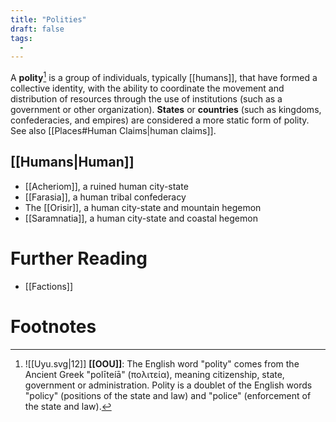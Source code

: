 ```yaml
---
title: "Polities"
draft: false
tags:
  - 
---
```


A **polity**[^pol] is a group of individuals, typically [[humans]], that have formed a collective identity, with the ability to coordinate the movement and distribution of resources through the use of institutions (such as a government or other organization). **States** or **countries** (such as kingdoms, confederacies, and empires) are considered a more static form of polity.  See also [[Places#Human Claims|human claims]].

## [[Humans|Human]]
- [[Acheriom]], a ruined human city-state
- [[Farasia]], a human tribal confederacy
- The [[Orisir]], a human city-state and mountain hegemon
- [[Saramnatia]], a human city-state and coastal hegemon

# Further Reading
- [[Factions]]

# Footnotes
[^pol]: ![[Uyu.svg|12]] **[[OOU]]**: The English word "polity" comes from the Ancient Greek "polīteíā" (πολιτεία), meaning citizenship, state, government or administration. Polity is a doublet of the English words "policy" (positions of the state and law) and "police" (enforcement of the state and law).